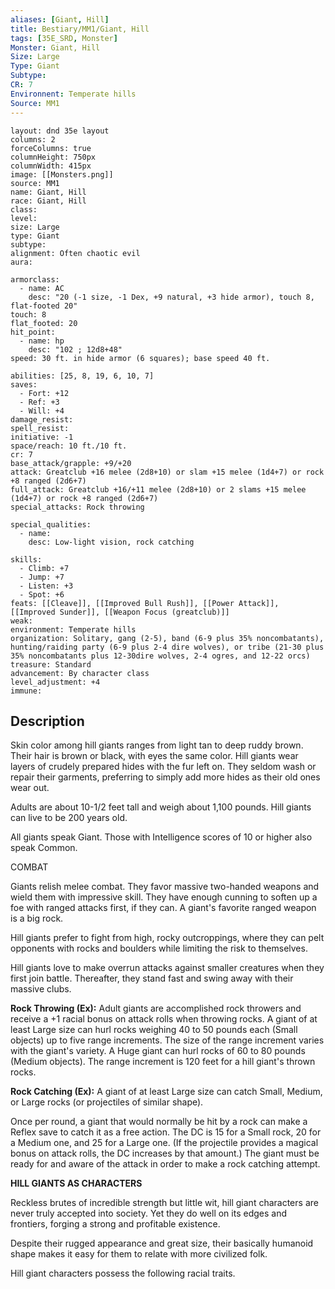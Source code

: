 ```yaml
---
aliases: [Giant, Hill]
title: Bestiary/MM1/Giant, Hill
tags: [35E_SRD, Monster]
Monster: Giant, Hill
Size: Large
Type: Giant
Subtype: 
CR: 7
Environnent: Temperate hills
Source: MM1
---
```


```statblock
layout: dnd 35e layout
columns: 2
forceColumns: true
columnHeight: 750px
columnWidth: 415px
image: [[Monsters.png]]
source: MM1
name: Giant, Hill
race: Giant, Hill
class: 
level: 
size: Large
type: Giant
subtype: 
alignment: Often chaotic evil
aura: 

armorclass:
  - name: AC
    desc: "20 (-1 size, -1 Dex, +9 natural, +3 hide armor), touch 8, flat-footed 20"
touch: 8
flat_footed: 20
hit_point:
  - name: hp
    desc: "102 ; 12d8+48"
speed: 30 ft. in hide armor (6 squares); base speed 40 ft.

abilities: [25, 8, 19, 6, 10, 7]
saves:
  - Fort: +12
  - Ref: +3
  - Will: +4
damage_resist: 
spell_resist: 
initiative: -1
space/reach: 10 ft./10 ft.
cr: 7
base_attack/grapple: +9/+20
attack: Greatclub +16 melee (2d8+10) or slam +15 melee (1d4+7) or rock +8 ranged (2d6+7)
full_attack: Greatclub +16/+11 melee (2d8+10) or 2 slams +15 melee (1d4+7) or rock +8 ranged (2d6+7)
special_attacks: Rock throwing

special_qualities:
  - name: 
    desc: Low-light vision, rock catching

skills:
  - Climb: +7
  - Jump: +7
  - Listen: +3
  - Spot: +6
feats: [[Cleave]], [[Improved Bull Rush]], [[Power Attack]], [[Improved Sunder]], [[Weapon Focus (greatclub)]]
weak: 
environment: Temperate hills
organization: Solitary, gang (2-5), band (6-9 plus 35% noncombatants), hunting/raiding party (6-9 plus 2-4 dire wolves), or tribe (21-30 plus 35% noncombatants plus 12-30dire wolves, 2-4 ogres, and 12-22 orcs)
treasure: Standard
advancement: By character class
level_adjustment: +4
immune: 
```

## Description

<p>Skin color among hill giants ranges from light tan to deep ruddy brown. Their hair is brown or black, with eyes the same color. Hill giants wear layers of crudely prepared hides with the fur left on. They seldom wash or repair their garments, preferring to simply add more hides as their old ones wear out.</p>
<p>Adults are about 10-1/2 feet tall and weigh about 1,100 pounds. Hill giants can live to be 200 years old.</p>
<p>All giants speak Giant. Those with Intelligence scores of 10 or higher also speak Common.</p>
<p>COMBAT</p>
<p>Giants relish melee combat. They favor massive two-handed weapons and wield them with impressive skill. They have enough cunning to soften up a foe with ranged attacks first, if they can. A giant's favorite ranged weapon is a big rock.</p>
<p>Hill giants prefer to fight from high, rocky outcroppings, where they can pelt opponents with rocks and boulders while limiting the risk to themselves.</p>
<p>Hill giants love to make overrun attacks against smaller creatures when they first join battle. Thereafter, they stand fast and swing away with their massive clubs.</p>
<p>
            <b>Rock Throwing (Ex):</b> Adult giants are accomplished rock throwers and receive a +1 racial bonus on attack rolls when throwing rocks. A giant of at least Large size can hurl rocks weighing 40 to 50 pounds each (Small objects) up to five range increments. The size of the range increment varies with the giant's variety. A Huge giant can hurl rocks of 60 to 80 pounds (Medium objects). The range increment is 120 feet for a hill giant's thrown rocks.</p>
<p>
            <b>Rock Catching (Ex):</b> A giant of at least Large size can catch Small, Medium, or Large rocks (or projectiles of similar shape).</p>
<p>Once per round, a giant that would normally be hit by a rock can make a Reflex save to catch it as a free action. The DC is 15 for a Small rock, 20 for a Medium one, and 25 for a Large one. (If the projectile provides a magical bonus on attack rolls, the DC increases by that amount.) The giant must be ready for and aware of the attack in order to make a rock catching attempt.</p>
<p>
            <b>HILL GIANTS AS CHARACTERS</b>
          </p>
<p>Reckless brutes of incredible strength but little wit, hill giant characters are never truly accepted into society. Yet they do well on its edges and frontiers, forging a strong and profitable existence.</p>
<p>Despite their rugged appearance and great size, their basically humanoid shape makes it easy for them to relate with more civilized folk.</p>
<p>Hill giant characters possess the following racial traits.</p>